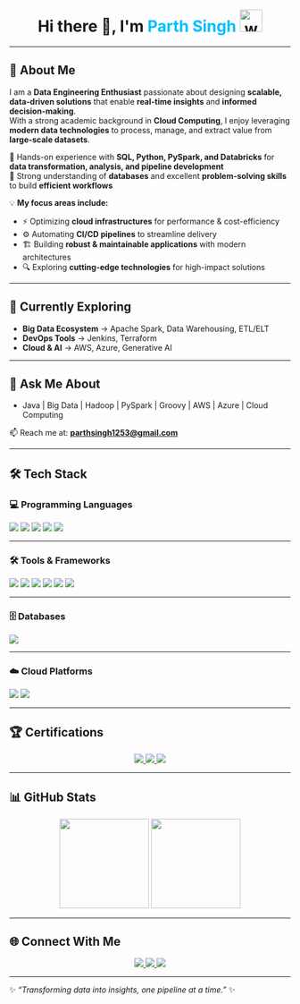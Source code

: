 <h1 align="center"> 
  Hi there 👋, I'm <span style="color:#00BFFF;">Parth Singh</span>  
  <img src="https://media.tenor.com/Wx9IEmZZXSoAAAAi/hi.gif" width="40" height="40" alt="waving hand"/>
</h1>

---

## 🚀 About Me
I am a **Data Engineering Enthusiast** passionate about designing **scalable, data-driven solutions** that enable **real-time insights** and **informed decision-making**.  
With a strong academic background in **Cloud Computing**, I enjoy leveraging **modern data technologies** to process, manage, and extract value from **large-scale datasets**.  

🔹 Hands-on experience with **SQL, Python, PySpark, and Databricks** for **data transformation, analysis, and pipeline development**  
🔹 Strong understanding of **databases** and excellent **problem-solving skills** to build **efficient workflows**  

💡 **My focus areas include:**  
- ⚡ Optimizing **cloud infrastructures** for performance & cost-efficiency  
- ⚙️ Automating **CI/CD pipelines** to streamline delivery  
- 🏗️ Building **robust & maintainable applications** with modern architectures  
- 🔍 Exploring **cutting-edge technologies** for high-impact solutions  

---

## 🌱 Currently Exploring
- **Big Data Ecosystem** → Apache Spark, Data Warehousing, ETL/ELT  
- **DevOps Tools** → Jenkins, Terraform  
- **Cloud & AI** → AWS, Azure, Generative AI  

---

## 💬 Ask Me About
- Java | Big Data | Hadoop | PySpark | Groovy | AWS | Azure | Cloud Computing  

📫 Reach me at: [**parthsingh1253@gmail.com**](mailto:parthsingh1253@gmail.com)  

---

## 🛠️ Tech Stack

### 💻 Programming Languages  
<p>
  <img src="https://img.shields.io/badge/-Java-007396?style=for-the-badge&logo=openjdk&logoColor=white"/>
  <img src="https://img.shields.io/badge/-Python-3776AB?style=for-the-badge&logo=python&logoColor=white"/>
  <img src="https://img.shields.io/badge/-SQL-336791?style=for-the-badge&logo=postgresql&logoColor=white"/>
  <img src="https://img.shields.io/badge/-Groovy-4298B8?style=for-the-badge&logo=apache-groovy&logoColor=white"/>
  <img src="https://img.shields.io/badge/-HashiCorp%20HCL-7B42BC?style=for-the-badge&logo=hashicorp&logoColor=white"/>
</p>

---

### 🛠️ Tools & Frameworks  
<p>
  <img src="https://img.shields.io/badge/-Git-F05032?style=for-the-badge&logo=git&logoColor=white"/>
  <img src="https://img.shields.io/badge/-GitHub-181717?style=for-the-badge&logo=github&logoColor=white"/>
  <img src="https://img.shields.io/badge/-Apache%20Spark-E25A1C?style=for-the-badge&logo=apachespark&logoColor=white"/>
  <img src="https://img.shields.io/badge/-Databricks-FF3621?style=for-the-badge&logo=databricks&logoColor=white"/>
  <img src="https://img.shields.io/badge/-Jenkins-D24939?style=for-the-badge&logo=jenkins&logoColor=white"/>
  <img src="https://img.shields.io/badge/-Terraform-7B42BC?style=for-the-badge&logo=terraform&logoColor=white"/>
</p>

---

### 🗄️ Databases  
<p>
  <img src="https://img.shields.io/badge/-MySQL-4479A1?style=for-the-badge&logo=mysql&logoColor=white"/>
</p>

---

### ☁️ Cloud Platforms  
<p>
  <img src="https://img.shields.io/badge/-AWS-FF9900?style=for-the-badge&logo=amazon-aws&logoColor=white"/>
  <img src="https://img.shields.io/badge/-Azure-0078D4?style=for-the-badge&logo=microsoft-azure&logoColor=white"/>
</p>

---

## 🏆 Certifications
<p align="center">
  <a href="https://www.hackerrank.com/certificates/731721820af3" target="_blank">
    <img src="https://img.shields.io/badge/SQL%20Advance%20Certificate-2EC866?style=for-the-badge&logo=hackerrank&logoColor=white"/>
  </a>
  <a href="https://www.hackerrank.com/certificates/6f58d3da3e47" target="_blank">
    <img src="https://img.shields.io/badge/SQL%20Intermediate%20Certificate-1BA94C?style=for-the-badge&logo=hackerrank&logoColor=white"/>
  </a>
  <a href="https://www.hackerrank.com/certificates/f507e955aa98" target="_blank">
    <img src="https://img.shields.io/badge/SQL%20Basic%20Certificate-107C41?style=for-the-badge&logo=hackerrank&logoColor=white"/>
  </a>
</p>

---

## 📊 GitHub Stats
<p align="center">
  <img src="https://github-readme-stats.vercel.app/api?username=parthhhhh12&show_icons=true&theme=tokyonight" height="160px"/>
  <img src="https://github-readme-streak-stats.herokuapp.com/?user=parthhhhh12&theme=tokyonight" height="160px"/>
</p>

---

## 🌐 Connect With Me
<p align="center">
  <a href="https://github.com/parthhhhh12" target="_blank">
    <img src="https://img.shields.io/badge/GitHub-181717?style=for-the-badge&logo=github&logoColor=white"/>
  </a>
  <a href="https://www.linkedin.com/in/singh05e/" target="_blank">
    <img src="https://img.shields.io/badge/LinkedIn-0077B5?style=for-the-badge&logo=linkedin&logoColor=white"/>
  </a>
  <a href="mailto:parthsingh1253@gmail.com">
    <img src="https://img.shields.io/badge/Gmail-D14836?style=for-the-badge&logo=gmail&logoColor=white"/>
  </a>
</p>

---
✨ _“Transforming data into insights, one pipeline at a time.”_ ✨

